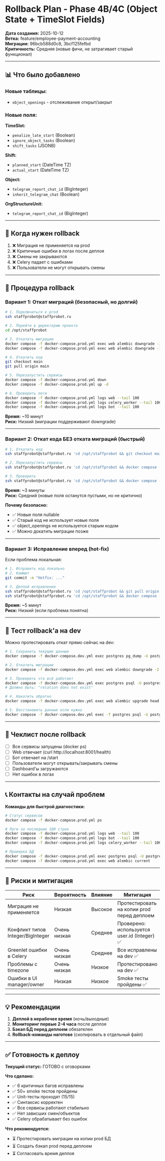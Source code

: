 # Rollback Plan - Phase 4B/4C (Object State + TimeSlot Fields)

**Дата создания:** 2025-10-12  
**Ветка:** feature/employee-payment-accounting  
**Миграции:** 96bcb588d0c8, 3bcf125fefbd  
**Критичность:** Средняя (новые фичи, не затрагивает старый функционал)

---

## 📊 Что было добавлено

### Новые таблицы:
- `object_openings` - отслеживание открыт/закрыт

### Новые поля:
**TimeSlot:**
- `penalize_late_start` (Boolean)
- `ignore_object_tasks` (Boolean)
- `shift_tasks` (JSONB)

**Shift:**
- `planned_start` (DateTime TZ)
- `actual_start` (DateTime TZ)

**Object:**
- `telegram_report_chat_id` (BigInteger)
- `inherit_telegram_chat` (Boolean)

**OrgStructureUnit:**
- `telegram_report_chat_id` (BigInteger)

---

## 🚨 Когда нужен rollback

1. ❌ Миграция не применяется на prod
2. ❌ Критичные ошибки в логах после деплоя
3. ❌ Смены не закрываются
4. ❌ Celery падает с ошибками
5. ❌ Пользователи не могут открывать смены

---

## 🔄 Процедура rollback

### Вариант 1: Откат миграций (безопасный, но долгий)

```bash
# 1. Подключиться к prod
ssh staffprobot@staffprobot.ru

# 2. Перейти в директорию проекта
cd /opt/staffprobot

# 3. Откатить миграции
docker compose -f docker-compose.prod.yml exec web alembic downgrade -1  # откат 3bcf125fefbd
docker compose -f docker-compose.prod.yml exec web alembic downgrade -1  # откат 96bcb588d0c8

# 4. Откатить код
git checkout main
git pull origin main

# 5. Перезапустить сервисы
docker compose -f docker-compose.prod.yml down
docker compose -f docker-compose.prod.yml up -d

# 6. Проверить логи
docker compose -f docker-compose.prod.yml logs web --tail 100
docker compose -f docker-compose.prod.yml logs celery_worker --tail 100
docker compose -f docker-compose.prod.yml logs bot --tail 100
```

**Время:** ~10 минут  
**Риск:** Низкий (миграции поддерживают downgrade)

---

### Вариант 2: Откат кода БЕЗ отката миграций (быстрый)

```bash
# 1. Откатить код
ssh staffprobot@staffprobot.ru 'cd /opt/staffprobot && git checkout main && git pull origin main'

# 2. Перезапустить сервисы
ssh staffprobot@staffprobot.ru 'cd /opt/staffprobot && docker compose -f docker-compose.prod.yml down && docker compose -f docker-compose.prod.yml up -d'

# 3. Проверить
ssh staffprobot@staffprobot.ru 'cd /opt/staffprobot && docker compose -f docker-compose.prod.yml ps'
```

**Время:** ~3 минуты  
**Риск:** Средний (новые поля останутся пустыми, но не критично)

**Почему безопасно:**
- ✅ Новые поля nullable
- ✅ Старый код не использует новые поля
- ✅ object_openings не используется старым кодом
- ✅ Можно докатить миграции позже

---

### Вариант 3: Исправление вперед (hot-fix)

Если проблема локальная:

```bash
# 1. Исправить код локально
# 2. Коммит
git commit -m "Hotfix: ..."

# 3. Деплой исправления
ssh staffprobot@staffprobot.ru 'cd /opt/staffprobot && git pull origin feature/employee-payment-accounting'
ssh staffprobot@staffprobot.ru 'cd /opt/staffprobot && docker compose -f docker-compose.prod.yml restart web bot celery_worker'
```

**Время:** ~5 минут  
**Риск:** Низкий (если проблема понятна)

---

## 🧪 Тест rollback'а на dev

Можно протестировать откат прямо сейчас на dev:

```bash
# 1. Сохранить текущие данные
docker compose -f docker-compose.dev.yml exec postgres pg_dump -U postgres staffprobot_dev > backup_before_rollback.sql

# 2. Откатить миграции
docker compose -f docker-compose.dev.yml exec web alembic downgrade -2

# 3. Проверить что всё работает
docker compose -f docker-compose.dev.yml exec postgres psql -U postgres -d staffprobot_dev -c "\d object_openings"
# Должно быть: "relation does not exist"

# 4. Накатить обратно
docker compose -f docker-compose.dev.yml exec web alembic upgrade head

# 5. Восстановить данные если нужно
docker compose -f docker-compose.dev.yml exec -T postgres psql -U postgres -d staffprobot_dev < backup_before_rollback.sql
```

---

## 📝 Чеклист после rollback

- [ ] Все сервисы запущены (docker ps)
- [ ] Web отвечает (curl http://localhost:8001/health)
- [ ] Бот отвечает на /start
- [ ] Пользователи могут открывать/закрывать смены
- [ ] Dashboard'ы загружаются
- [ ] Нет ошибок в логах

---

## 📞 Контакты на случай проблем

**Команды для быстрой диагностики:**
```bash
# Статус сервисов
docker compose -f docker-compose.prod.yml ps

# Логи за последние 100 строк
docker compose -f docker-compose.prod.yml logs web --tail 100
docker compose -f docker-compose.prod.yml logs bot --tail 100
docker compose -f docker-compose.prod.yml logs celery_worker --tail 100

# Проверка БД
docker compose -f docker-compose.prod.yml exec postgres psql -U postgres -d staffprobot_prod -c "SELECT version();"
docker compose -f docker-compose.prod.yml exec web alembic current
```

---

## 🎯 Риски и митигация

| Риск | Вероятность | Влияние | Митигация |
|------|-------------|---------|-----------|
| Миграция не применяется | Низкая | Высокое | Протестировать на копии prod перед деплоем |
| Конфликт типов Integer/BigInteger | Очень низкая | Среднее | Проверено: используется user.id (Integer) ✅ |
| Greenlet ошибки в Celery | Очень низкая | Среднее | Все исправлены на dev ✅ |
| Проблемы с timezone | Очень низкая | Низкое | Протестировано на dev ✅ |
| Ошибки в UI manager/owner | Низкая | Низкое | Smoke тесты пройдены ✅ |

---

## 💡 Рекомендации

1. **Деплой в нерабочее время** (ночь/выходные)
2. **Мониторинг первые 2-4 часа** после деплоя
3. **Бэкап БД перед деплоем** обязателен
4. **Rollback-команды наготове** (скопировать в отдельный файл)

---

## ✅ Готовность к деплоу

**Текущий статус:** ГОТОВО с оговорками

**Что сделано:**
- ✅ 6 критичных багов исправлены
- ✅ 50+ smoke тестов пройдены
- ✅ Unit-тесты проходят (15/15)
- ✅ Синтаксис корректен
- ✅ Все сервисы работают стабильно
- ✅ Нет зависших смен/объектов
- ✅ Celery обрабатывает без ошибок

**Что рекомендуется:**
- ⏳ Протестировать миграции на копии prod БД
- ⏳ Создать бэкап prod перед деплоем
- ⏳ Согласовать время деплоя

